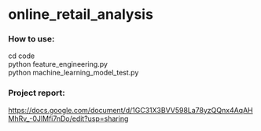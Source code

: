 # online_retail_analysis
### How to use:
cd code
<br>python feature_engineering.py
<br>python machine_learning_model_test.py
### Project report:
https://docs.google.com/document/d/1GC31X3BVV598La78yzQQnx4AqAHMhRv_-0JlMfi7nDo/edit?usp=sharing
